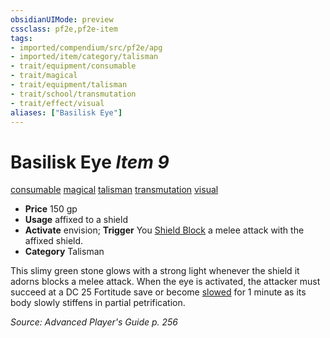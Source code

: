 ```yaml
---
obsidianUIMode: preview
cssclass: pf2e,pf2e-item
tags:
- imported/compendium/src/pf2e/apg
- imported/item/category/talisman
- trait/equipment/consumable
- trait/magical
- trait/equipment/talisman
- trait/school/transmutation
- trait/effect/visual
aliases: ["Basilisk Eye"]
---
```

# Basilisk Eye *Item 9*  
[consumable](consumable.md)  [magical](magical.md)  [talisman](talisman.md)  [transmutation](transmutation.md)  [visual](visual.md)  

- **Price** 150 gp
- **Usage** affixed to a shield
- **Activate** envision; **Trigger** You [Shield Block](../../feats/shield-block.md) a melee attack with the affixed shield.
- **Category** Talisman

This slimy green stone glows with a strong light whenever the shield it adorns blocks a melee attack. When the eye is activated, the attacker must succeed at a DC 25 Fortitude save or become [slowed](conditions.md#Slowed) for 1 minute as its body slowly stiffens in partial petrification.

*Source: Advanced Player's Guide p. 256*